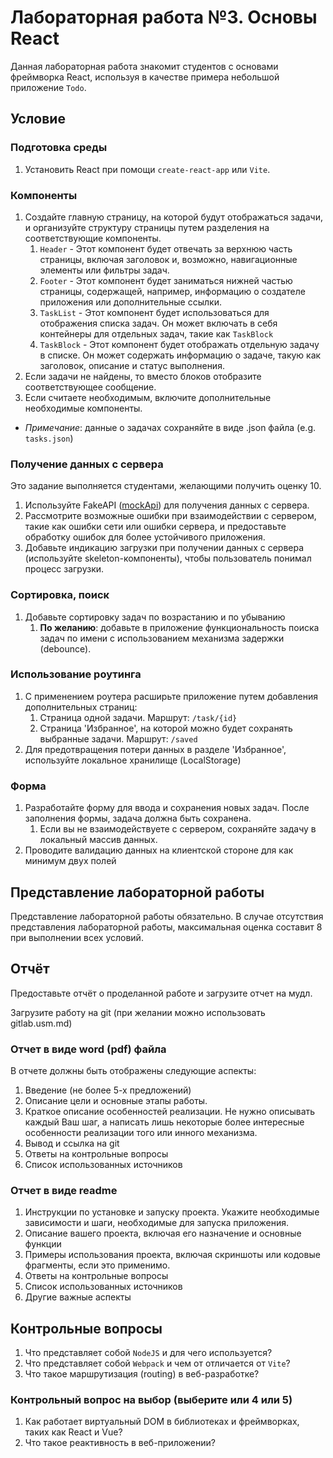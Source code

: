 # Лабораторная работа №3. Основы React

Данная лабораторная работа знакомит студентов с основами фреймворка React, используя в качестве примера небольшой приложение `Todo`.

## Условие

### Подготовка среды

1. Установить React при помощи `create-react-app` или `Vite`.

### Компоненты

1. Создайте главную страницу, на которой будут отображаться задачи, 
и организуйте структуру страницы путем разделения на соответствующие компоненты.
   1. `Header` - Этот компонент будет отвечать за верхнюю часть страницы, включая заголовок и, возможно, навигационные элементы или фильтры задач.
   2. `Footer` - Этот компонент будет заниматься нижней частью страницы, содержащей, например, информацию о создателе приложения или дополнительные ссылки.
   3. `TaskList` - Этот компонент будет использоваться для отображения списка задач. Он может включать в себя контейнеры для отдельных задач, такие как `TaskBlock`
   4. `TaskBlock` - Этот компонент будет отображать отдельную задачу в списке. Он может содержать информацию о задаче, такую как заголовок, описание и статус выполнения.
2. Если задачи не найдены, то вместо блоков отобразите соответствующее сообщение.
3. Если считаете необходимым, включите дополнительные необходимые компоненты.
* _Примечание_: данные о задачах сохраняйте в виде .json файла (e.g. `tasks.json`)

### Получение данных с сервера

Это задание выполняется студентами, желающими получить оценку 10.

1. Используйте FakeAPI ([mockApi](https://mockapi.io/)) для получения данных с сервера.
2. Рассмотрите возможные ошибки при взаимодействии с сервером, такие как ошибки сети или ошибки сервера, и предоставьте обработку ошибок для более устойчивого приложения.
3. Добавьте индикацию загрузки при получении данных с сервера (используйте skeleton-компоненты), чтобы пользователь понимал процесс загрузки.

### Сортировка, поиск

1. Добавьте сортировку задач по возрастанию и по убыванию
   1. **По желанию**:  добавьте в приложение функциональность поиска задач по имени с использованием механизма задержки (debounce).

### Использование роутинга

1. С применением роутера расширьте приложение путем добавления дополнительных страниц:
   1. Страница одной задачи. Маршрут: `/task/{id}`
   2. Страница 'Избранное', на которой можно будет сохранять выбранные задачи. Маршрут: `/saved`
2.  Для предотвращения потери данных в разделе 'Избранное', используйте локальное хранилище (LocalStorage)

### Форма

1. Разработайте форму для ввода и сохранения новых задач. После заполнения формы, задача должна быть сохранена.
   1. Если вы не взаимодействуете с сервером, сохраняйте задачу в локальный массив данных.
2. Проводите валидацию данных на клиентской стороне для как минимум двух полей

## Представление лабораторной работы

Представление лабораторной работы обязательно. В случае отсутствия представления лабораторной работы, максимальная оценка составит 8 при выполнении всех условий.

## Отчёт

Предоставьте отчёт о проделанной работе и загрузите отчет на мудл.

Загрузите работу на git (при желании можно использовать gitlab.usm.md)

### Отчет в виде word (pdf) файла

В отчете должны быть отображены следующие аспекты:

1. Введение (не более 5-х предложений)
2. Описание цели и основные этапы работы.
3. Краткое описание особенностей реализации. Не нужно описывать каждый Ваш шаг, а написать лишь некоторые более интересные особенности реализации того или инного механизма.
4. Вывод и ссылка на git
5. Ответы на контрольные вопросы
6. Список использованных источников

### Отчет в виде readme

1.  Инструкции по установке и запуску проекта. Укажите необходимые зависимости и шаги, необходимые для запуска приложения.
2. Описание вашего проекта, включая его назначение и основные функции
3. Примеры использования проекта, включая скриншоты или кодовые фрагменты, если это применимо.
4. Ответы на контрольные вопросы
5. Список использованных источников
6. Другие важные аспекты

## Контрольные вопросы
1. Что представляет собой `NodeJS` и для чего используется?
2. Что представляет собой `Webpack` и чем от отличается от `Vite`?
3. Что такое маршрутизация (routing) в веб-разработке?

### Контрольный вопрос на выбор (выберите или 4 или 5)
1. Как работает виртуальный DOM в библиотеках и фреймворках, таких как React и Vue?
2. Что такое реактивность в веб-приложении?